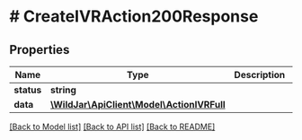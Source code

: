 # # CreateIVRAction200Response

## Properties

Name | Type | Description | Notes
------------ | ------------- | ------------- | -------------
**status** | **string** |  | [optional]
**data** | [**\WildJar\ApiClient\Model\ActionIVRFull**](ActionIVRFull.md) |  | [optional]

[[Back to Model list]](../../README.md#models) [[Back to API list]](../../README.md#endpoints) [[Back to README]](../../README.md)
